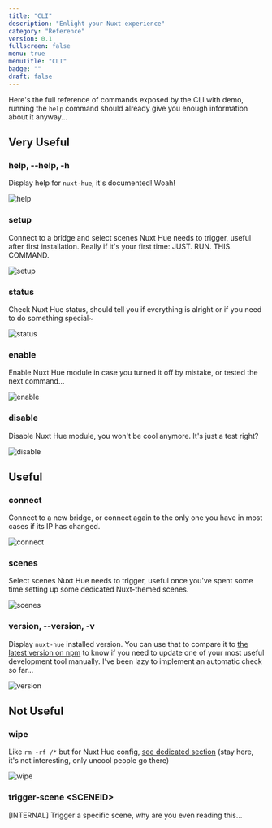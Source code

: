 ```yaml
---
title: "CLI"
description: "Enlight your Nuxt experience"
category: "Reference"
version: 0.1
fullscreen: false
menu: true
menuTitle: "CLI"
badge: ""
draft: false
---
```


Here's the full reference of commands exposed by the CLI with demo, running the `help` command should already give you enough information about it anyway...

## Very Useful

### help, --help, -h

Display help for `nuxt-hue`, it's documented! Woah!

![help](/assets/img/help.gif)

### setup

Connect to a bridge and select scenes Nuxt Hue needs to trigger, useful after first installation. Really if it's your first time: JUST. RUN. THIS. COMMAND.

![setup](/assets/img/setup.gif)

### status

Check Nuxt Hue status, should tell you if everything is alright or if you need to do something special~

![status](/assets/img/status.gif)

### enable

Enable Nuxt Hue module in case you turned it off by mistake, or tested the next command...

![enable](/assets/img/enable.gif)

### disable

Disable Nuxt Hue module, you won't be cool anymore. It's just a test right?

![disable](/assets/img/disable.gif)

## Useful

### connect

Connect to a new bridge, or connect again to the only one you have in most cases if its IP has changed.

![connect](/assets/img/connect.gif)

### scenes

Select scenes Nuxt Hue needs to trigger, useful once you've spent some time setting up some dedicated Nuxt-themed scenes.

![scenes](/assets/img/scenes.gif)

### version, --version, -v

Display `nuxt-hue` installed version. You can use that to compare it to [the latest version on npm](https://www.npmjs.com/package/nuxt-hue) to know if you need to update one of your most useful development tool manually. I've been lazy to implement an automatic check so far...

![version](/assets/img/version.gif)

## Not Useful

### wipe

Like `rm -rf /*` but for Nuxt Hue config, [see dedicated section](/uninstalling) (stay here, it's not interesting, only uncool people go there)

![wipe](/assets/img/wipe.gif)

### trigger-scene &lt;SCENEID&gt;

[INTERNAL] Trigger a specific scene, why are you even reading this...
